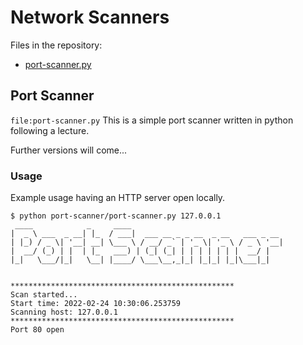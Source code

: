 # Network Scanners
Files in the repository:
* [port-scanner.py](#port-scanner)

## Port Scanner
`file:port-scanner.py`
This is a simple port scanner written in python following a lecture. 

Further versions will come...

### Usage

Example usage having an HTTP server open locally.

```
$ python port-scanner/port-scanner.py 127.0.0.1
 ____            _     ____                                  
|  _ \ ___  _ __| |_  / ___|  ___ __ _ _ __  _ __   ___ _ __ 
| |_) / _ \| '__| __| \___ \ / __/ _` | '_ \| '_ \ / _ \ '__|
|  __/ (_) | |  | |_   ___) | (_| (_| | | | | | | |  __/ |   
|_|   \___/|_|   \__| |____/ \___\__,_|_| |_|_| |_|\___|_|   
                                                             

**************************************************
Scan started...
Start time: 2022-02-24 10:30:06.253759
Scanning host: 127.0.0.1
**************************************************
Port 80 open
```

### 